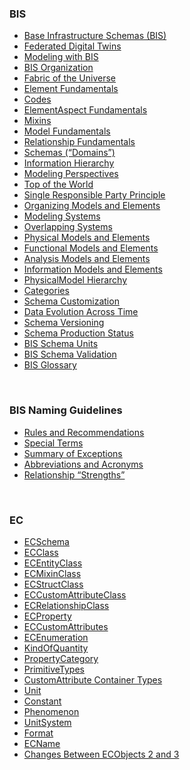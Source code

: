 ### BIS

- [Base Infrastructure Schemas (BIS)](./index.md)
- [Federated Digital Twins](./intro/federated-digital-twins.md)
- [Modeling with BIS](./intro/modeling-with-bis.md)
- [BIS Organization](./intro/bis-organization.md)
- [Fabric of the Universe](./intro/fabric-of-the-universe.md)
- [Element Fundamentals](./intro/element-fundamentals.md)
- [Codes](./intro/codes.md)
- [ElementAspect Fundamentals](./intro/elementaspect-fundamentals.md)
- [Mixins](./intro/mixins.md)
- [Model Fundamentals](./intro/model-fundamentals.md)
- [Relationship Fundamentals](./intro/relationship-fundamentals.md)
- [Schemas (“Domains”)](./intro/schemas-domains.md)
- [Information Hierarchy](./intro/information-hierarchy.md)
- [Modeling Perspectives](./intro/modeling-perspectives.md)
- [Top of the World](./intro/top-of-the-world.md)
- [Single Responsible Party Principle](./intro/srpp.md)
- [Organizing Models and Elements](./intro/organizing-models-and-elements.md)
- [Modeling Systems](./intro/modeling-systems.md)
- [Overlapping Systems](./intro/overlapping-systems.md)
- [Physical Models and Elements](./intro/physical-models-and-elements.md)
- [Functional Models and Elements](./intro/functional-models-and-elements.md)
- [Analysis Models and Elements](./intro/analysis-models-and-elements.md)
- [Information Models and Elements](./intro/information-models-and-elements.md)
- [PhysicalModel Hierarchy](./intro/physical-hierarchy-organization.md)
- [Categories](./intro/categories.md)
- [Schema Customization](./intro/schema-customization.md)
- [Data Evolution Across Time](./intro/appendix-a-data-evolution-across-time.md)
- [Schema Versioning](./intro/schema-versioning-and-generations.md)
- [Schema Production Status](./intro/schema-production-status.md)
- [BIS Schema Units](./intro/units.md)
- [BIS Schema Validation](./intro/bis-schema-validation.md)
- [BIS Glossary](./intro/glossary.md)

<!-- TODO: The following are not linked in...?
./domains/*
./intro/appendix-c-bis-domain-design-fundamentals.md
-->

&nbsp;

### BIS Naming Guidelines

- [Rules and Recommendations](./naming-guidelines/rules-and-recommendations.md)
- [Special Terms](./naming-guidelines/special-terms.md)
- [Summary of Exceptions](./naming-guidelines/summary-of-exceptions.md)
- [Abbreviations and Acronyms](./naming-guidelines/standard-abbreviations-and-acronyms.md)
- [Relationship “Strengths”](./naming-guidelines/standard-relationship-strengths-names.md)

&nbsp;

### EC

- [ECSchema](./ec/ec-schema.md)
- [ECClass](./ec/ec-class.md)
- [ECEntityClass](./ec/ec-entity-class.md)
- [ECMixinClass](./ec/ec-mixin-class.md)
- [ECStructClass](./ec/ec-struct-class.md)
- [ECCustomAttributeClass](./ec/ec-custom-attribute-class.md)
- [ECRelationshipClass](./ec/ec-relationship-class.md)
- [ECProperty](./ec/ec-property.md)
- [ECCustomAttributes](./ec/ec-custom-attributes.md)
- [ECEnumeration](./ec/ec-enumeration.md)
- [KindOfQuantity](./ec/kindofQuantity.md)
- [PropertyCategory](./ec/property-category.md)
- [PrimitiveTypes](./ec/primitive-types.md)
- [CustomAttribute Container Types](./ec/customattribute-container-types.md)
- [Unit](./ec/ec-unit.md)
- [Constant](./ec/ec-constant.md)
- [Phenomenon](./ec/ec-phenomenon.md)
- [UnitSystem](./ec/ec-unitsystem.md)
- [Format](./ec/ec-format.md)
- [ECName](./ec/ec-name.md)
- [Changes Between ECObjects 2 and 3](./ec/differences-between-ec2-and-ec3.md)
